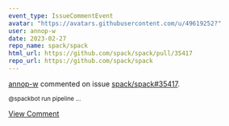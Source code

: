 ```yaml
---
event_type: IssueCommentEvent
avatar: "https://avatars.githubusercontent.com/u/49619252?"
user: annop-w
date: 2023-02-27
repo_name: spack/spack
html_url: https://github.com/spack/spack/pull/35417
repo_url: https://github.com/spack/spack
---
```


<a href='https://github.com/annop-w' target='_blank'>annop-w</a> commented on issue <a href='https://github.com/spack/spack/pull/35417' target='_blank'>spack/spack#35417</a>.

<small>@spackbot run pipeline...</small>

<a href='https://github.com/spack/spack/pull/35417' target='_blank'>View Comment</a>